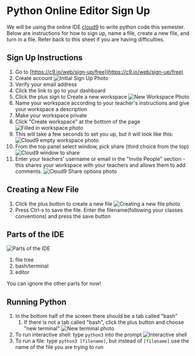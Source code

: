 # Python Online Editor Sign Up
We will be using the online IDE [cloud9](https://c9.io) to write python code this semester.  Below are instructions for how to sign up, name a file, create a new file, and turn in a file. Refer back to this sheet if you are having difficulties. 

## Sign Up Instructions

1. Go to [https://c9.io/web/sign-up/free](https://c9.io/web/sign-up/free)
2. Create account
![Initial Sign Up Photo](sign_up_screen_phto.png)
3. Verify your email address
4. Click the link to go to your dashboard
5. Click the plus sign to Create a new workspace
![New Workspace Photo](create_workspace_photo.png)
6. Name your workspace according to your teacher's instructions and give your workspace a description
7. Make your workspace private
8. Click "Create workspace" at the bottom of the page
![Filled in workspace photo](create_new_workspace_photo.png)
9. This will take a few seconds to set you up, but it will look like this: 
![Cloud9 empty workspace photo](new_workspace_photo.png)
10. From the top panel select window, pick share (third choice from the top)
![Cloud9 window to share](window_to_share_photo.png)
11. Enter your teachers' username or email in the "Invite People" section - this shares your workspace with your teachers and allows them to add comments. 
![Cloud9 Share options photo](share_workspace.png)

## Creating a New File
1. Click the plus button to create a new file 
![Creating a new file photo](new_file_photo.png)
2. Press Ctrl-s to save the file. Enter the filename(following your classes conventions) and press the save button

## Parts of the IDE
![Parts of the IDE](ide_label.png)
1. file tree
2. bash/terminal
3. editor

You can ignore the other parts for now!

## Running Python 
1. In the bottom half of the screen there should be a tab called "bash"
	1. If there is not a tab called "bash", click the plus button and choose "new terminal"
	![New terminal photo](new_terminal_photo.png)
2. To run interactive shell: type `python3` into the prompt
![Interactive shell](running_python3_photo.png) 
3. To run a file: type `python3 [filename]`, but instead of `[filename]` use the name of the file you are trying to run
